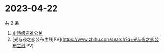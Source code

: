 # 2023-04-22

共 2 条

<!-- BEGIN ZHIHUSEARCH -->
<!-- 最后更新时间 Sat Apr 22 2023 05:07:38 GMT+0800 (China Standard Time) -->
1. [史诗级灾难公关](https://www.zhihu.com/search?q=史诗级灾难公关)
1. [光与夜之恋公布主线 PV](https://www.zhihu.com/search?q=光与夜之恋公布主线 PV)
<!-- END ZHIHUSEARCH -->
